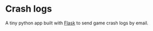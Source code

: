 # Crash logs
A tiny python app built with [Flask](https://flask.palletsprojects.com/en/stable/) to send game crash logs by email.
